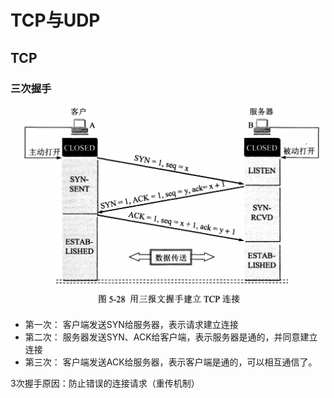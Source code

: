 # TCP与UDP

## TCP
### 三次握手
![title](https://raw.githubusercontent.com/pallcard/noteImg/master/noteImg/2020/03/14/e92d0ebc-7d46-413b-aec1-34a39602f787-1584172028486.png?token=AHBYBJ5DXSVBS24EB35IC226NSGD4)

* 第一次： 客户端发送SYN给服务器，表示请求建立连接
* 第二次： 服务器发送SYN、ACK给客户端，表示服务器是通的，并同意建立连接
* 第三次： 客户端发送ACK给服务器，表示客户端是通的，可以相互通信了。

3次握手原因：防止错误的连接请求（重传机制）